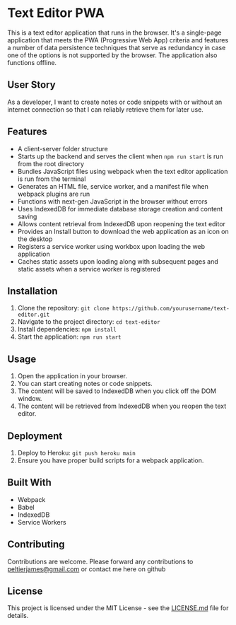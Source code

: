 # Text Editor PWA

This is a text editor application that runs in the browser. It's a single-page application that meets the PWA (Progressive Web App) criteria and features a number of data persistence techniques that serve as redundancy in case one of the options is not supported by the browser. The application also functions offline.

## User Story

As a developer, I want to create notes or code snippets with or without an internet connection so that I can reliably retrieve them for later use.

## Features

- A client-server folder structure
- Starts up the backend and serves the client when `npm run start` is run from the root directory
- Bundles JavaScript files using webpack when the text editor application is run from the terminal
- Generates an HTML file, service worker, and a manifest file when webpack plugins are run
- Functions with next-gen JavaScript in the browser without errors
- Uses IndexedDB for immediate database storage creation and content saving
- Allows content retrieval from IndexedDB upon reopening the text editor
- Provides an Install button to download the web application as an icon on the desktop
- Registers a service worker using workbox upon loading the web application
- Caches static assets upon loading along with subsequent pages and static assets when a service worker is registered

## Installation

1. Clone the repository: `git clone https://github.com/yourusername/text-editor.git`
2. Navigate to the project directory: `cd text-editor`
3. Install dependencies: `npm install`
4. Start the application: `npm run start`

## Usage

1. Open the application in your browser.
2. You can start creating notes or code snippets.
3. The content will be saved to IndexedDB when you click off the DOM window.
4. The content will be retrieved from IndexedDB when you reopen the text editor.

## Deployment

1. Deploy to Heroku: `git push heroku main`
2. Ensure you have proper build scripts for a webpack application.

## Built With

- Webpack
- Babel
- IndexedDB
- Service Workers

## Contributing

Contributions are welcome. Please forward any contributions to peltierjames@gmail.com or contact me here on github

## License

This project is licensed under the MIT License - see the [LICENSE.md](LICENSE.md) file for details.
